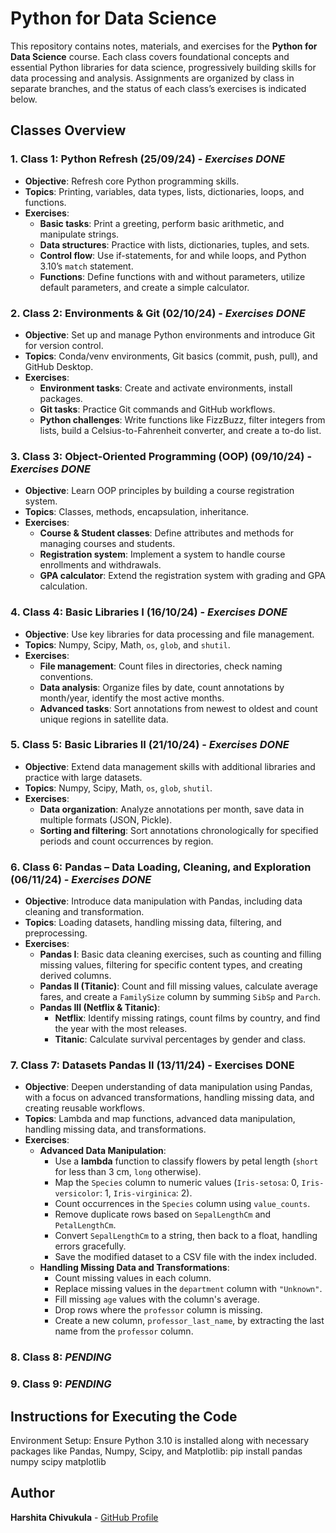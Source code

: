 # Python for Data Science 

This repository contains notes, materials, and exercises for the **Python for Data Science** course. Each class covers foundational concepts and essential Python libraries for data science, progressively building skills for data processing and analysis. Assignments are organized by class in separate branches, and the status of each class’s exercises is indicated below.

## Classes Overview

### 1. **Class 1: Python Refresh** (25/09/24) - *Exercises DONE*
   - **Objective**: Refresh core Python programming skills.
   - **Topics**: Printing, variables, data types, lists, dictionaries, loops, and functions.
   - **Exercises**:
     - **Basic tasks**: Print a greeting, perform basic arithmetic, and manipulate strings.
     - **Data structures**: Practice with lists, dictionaries, tuples, and sets.
     - **Control flow**: Use if-statements, for and while loops, and Python 3.10’s `match` statement.
     - **Functions**: Define functions with and without parameters, utilize default parameters, and create a simple calculator.

### 2. **Class 2: Environments & Git** (02/10/24) - *Exercises DONE*
   - **Objective**: Set up and manage Python environments and introduce Git for version control.
   - **Topics**: Conda/venv environments, Git basics (commit, push, pull), and GitHub Desktop.
   - **Exercises**:
     - **Environment tasks**: Create and activate environments, install packages.
     - **Git tasks**: Practice Git commands and GitHub workflows.
     - **Python challenges**: Write functions like FizzBuzz, filter integers from lists, build a Celsius-to-Fahrenheit converter, and create a to-do list.

### 3. **Class 3: Object-Oriented Programming (OOP)** (09/10/24) - *Exercises DONE*
   - **Objective**: Learn OOP principles by building a course registration system.
   - **Topics**: Classes, methods, encapsulation, inheritance.
   - **Exercises**:
     - **Course & Student classes**: Define attributes and methods for managing courses and students.
     - **Registration system**: Implement a system to handle course enrollments and withdrawals.
     - **GPA calculator**: Extend the registration system with grading and GPA calculation.

### 4. **Class 4: Basic Libraries I** (16/10/24) - *Exercises DONE*
   - **Objective**: Use key libraries for data processing and file management.
   - **Topics**: Numpy, Scipy, Math, `os`, `glob`, and `shutil`.
   - **Exercises**:
     - **File management**: Count files in directories, check naming conventions.
     - **Data analysis**: Organize files by date, count annotations by month/year, identify the most active months.
     - **Advanced tasks**: Sort annotations from newest to oldest and count unique regions in satellite data.

### 5. **Class 5: Basic Libraries II** (21/10/24) - *Exercises DONE*
   - **Objective**: Extend data management skills with additional libraries and practice with large datasets.
   - **Topics**: Numpy, Scipy, Math, `os`, `glob`, `shutil`.
   - **Exercises**:
     - **Data organization**: Analyze annotations per month, save data in multiple formats (JSON, Pickle).
     - **Sorting and filtering**: Sort annotations chronologically for specified periods and count occurrences by region.

### 6. **Class 6: Pandas – Data Loading, Cleaning, and Exploration** (06/11/24) - *Exercises DONE*
   - **Objective**: Introduce data manipulation with Pandas, including data cleaning and transformation.
   - **Topics**: Loading datasets, handling missing data, filtering, and preprocessing.
   - **Exercises**:
     - **Pandas I**: Basic data cleaning exercises, such as counting and filling missing values, filtering for specific content types, and creating derived columns.
     - **Pandas II (Titanic)**: Count and fill missing values, calculate average fares, and create a `FamilySize` column by summing `SibSp` and `Parch`.
     - **Pandas III (Netflix & Titanic)**:
       - **Netflix**: Identify missing ratings, count films by country, and find the year with the most releases.
       - **Titanic**: Calculate survival percentages by gender and class.

### 7. Class 7: Datasets Pandas II  (13/11/24) - Exercises DONE
   - **Objective**: Deepen understanding of data manipulation using Pandas, with a focus on advanced transformations, handling missing data, and creating reusable workflows.
   - **Topics**: Lambda and map functions, advanced data manipulation, handling missing data, and transformations.
   - **Exercises**:
     - **Advanced Data Manipulation**:
       - Use a **lambda** function to classify flowers by petal length (`short` for less than 3 cm, `long` otherwise).
       - Map the `Species` column to numeric values (`Iris-setosa`: 0, `Iris-versicolor`: 1, `Iris-virginica`: 2).
       - Count occurrences in the `Species` column using `value_counts`.
       - Remove duplicate rows based on `SepalLengthCm` and `PetalLengthCm`.
       - Convert `SepalLengthCm` to a string, then back to a float, handling errors gracefully.
       - Save the modified dataset to a CSV file with the index included.
     - **Handling Missing Data and Transformations**:
       - Count missing values in each column.
       - Replace missing values in the `department` column with `"Unknown"`.
       - Fill missing `age` values with the column's average.
       - Drop rows where the `professor` column is missing.
       - Create a new column, `professor_last_name`, by extracting the last name from the `professor` column.
       
### 8. Class 8: *PENDING*
### 9. Class 9: *PENDING*

## Instructions for Executing the Code

  Environment Setup: Ensure Python 3.10 is installed along with necessary packages like Pandas, Numpy, Scipy, and Matplotlib:
     pip install pandas numpy scipy matplotlib

## Author

**Harshita Chivukula** - [GitHub Profile](https://github.com/harshita-chivukula)
